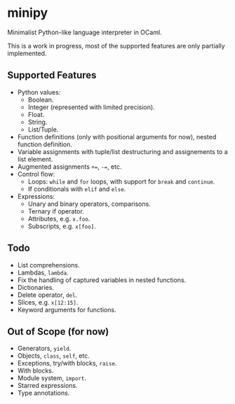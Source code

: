 # minipy
Minimalist Python-like language interpreter in OCaml.

This is a work in progress, most of the supported features are only partially implemented.

## Supported Features

- Python values:
    - Boolean.
    - Integer (represented with limited precision).
    - Float.
    - String.
    - List/Tuple.
- Function definitions (only with positional arguments for now), nested function definition.
- Variable assignments with tuple/list destructuring and assignements to a list element.
- Augmented assignments `+=`, `-=`, etc.
- Control flow:
    - Loops: `while` and `for` loops, with support for `break` and `continue`.
    - If conditionals with `elif` and `else`.
- Expressions:
    - Unary and binary operators, comparisons.
    - Ternary if operator.
    - Attributes, e.g. `x.foo`.
    - Subscripts, e.g. `x[foo]`.

## Todo

- List comprehensions.
- Lambdas, `lambda`.
- Fix the handling of captured variables in nested functions.
- Dictionaries.
- Delete operator, `del`.
- Slices, e.g. `x[12:15]`.
- Keyword arguments for functions.

## Out of Scope (for now)

- Generators, `yield`.
- Objects, `class`, `self`, etc.
- Exceptions, try/with blocks, `raise`.
- With blocks.
- Module system, `import`.
- Starred expressions.
- Type annotations.
